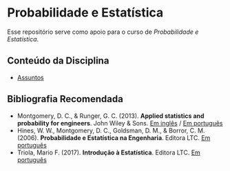 # Probabilidade e Estatística

Esse repositório serve como apoio para o curso de _Probabilidade e Estatística_.

## Conteúdo da Disciplina

- [Assuntos](notas_de_aula/assuntos/assuntos.md)

## Bibliografia Recomendada

- Montgomery, D. C., & Runger, G. C. (2013). **Applied statistics and probability for engineers**. John Wiley & Sons. [Em inglês](https://www.wiley.com/en-us/Applied+Statistics+and+Probability+for+Engineers%2C+7th+Edition-p-9781119400363) / [Em português](https://www.amazon.com.br/Estat%C3%ADstica-Aplicada-Probabilidade-para-Engenheiros/dp/8521637330)
- Hines, W. W., Montgomery, D. C., Goldsman, D. M., & Borror, C. M. (2006). **Probabilidade e Estatística na Engenharia**. Editora LTC. [Em português](https://books.google.com.br/books?id=9AVgPgAACAAJ)
- Triola, Mario F. (2017). **Introdução à Estatística**. Editora LTC. [Em português](https://www.amazon.com.br/Introdu%C3%A7%C3%A3o-Estat%C3%ADstica-Mario-F-Triola/dp/8521633742)
